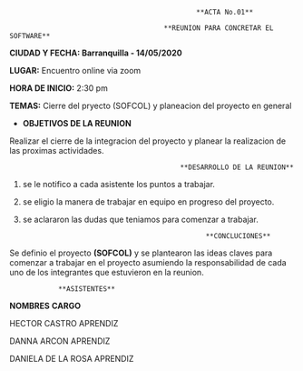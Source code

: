                                                   **ACTA No.01**

                                          **REUNION PARA CONCRETAR EL SOFTWARE**

**CIUDAD Y FECHA: Barranquilla - 14/05/2020**

**LUGAR:** Encuentro online via zoom

**HORA DE INICIO:** 2:30 pm

**TEMAS:** Cierre del pryecto (SOFCOL) y planeacion del proyecto en general

- **OBJETIVOS DE LA REUNION**

Realizar el cierre de la integracion del proyecto y planear la realizacion de las proximas actividades.


                                              **DESARROLLO DE LA REUNION**

1. se le notifico a cada asistente los puntos a trabajar.

2. se eligio la manera de trabajar en equipo en progreso del proyecto.

3. se aclararon las dudas que teniamos para comenzar a trabajar.


                                                    **CONCLUCIONES**

Se definio el proyecto **(SOFCOL)** y se plantearon las ideas claves para comenzar a trabajar en el proyecto asumiendo la responsabilidad de cada uno de los integrantes que estuvieron en la reunion.

                **ASISTENTES**

**NOMBRES**                               **CARGO**  

HECTOR CASTRO                               APRENDIZ

DANNA ARCON                                 APRENDIZ

DANIELA DE LA ROSA                          APRENDIZ
